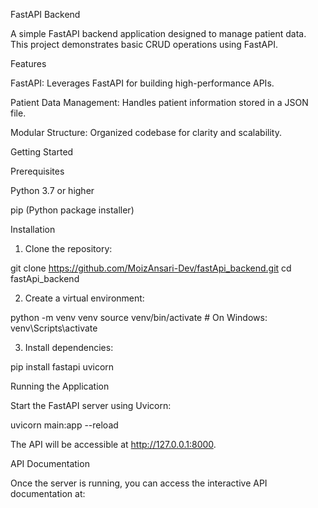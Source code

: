 FastAPI Backend

A simple FastAPI backend application designed to manage patient data. This project demonstrates basic CRUD operations using FastAPI.


Features

FastAPI: Leverages FastAPI for building high-performance APIs.

Patient Data Management: Handles patient information stored in a JSON file.

Modular Structure: Organized codebase for clarity and scalability.


Getting Started

Prerequisites

Python 3.7 or higher

pip (Python package installer)

Installation

1. Clone the repository:

git clone https://github.com/MoizAnsari-Dev/fastApi_backend.git
cd fastApi_backend


2. Create a virtual environment:

python -m venv venv
source venv/bin/activate  # On Windows: venv\Scripts\activate


3. Install dependencies:

pip install fastapi uvicorn



Running the Application

Start the FastAPI server using Uvicorn:

uvicorn main:app --reload

The API will be accessible at http://127.0.0.1:8000.

API Documentation

Once the server is running, you can access the interactive API documentation at:
